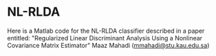 # NL-RLDA
Here is a Matlab code for the NL-RLDA classifier described in a paper entitled: "Regularized Linear Discriminant Analysis Using a
Nonlinear Covariance Matrix Estimator"
Maaz Mahadi (mmahadi@stu.kau.edu.sa)
